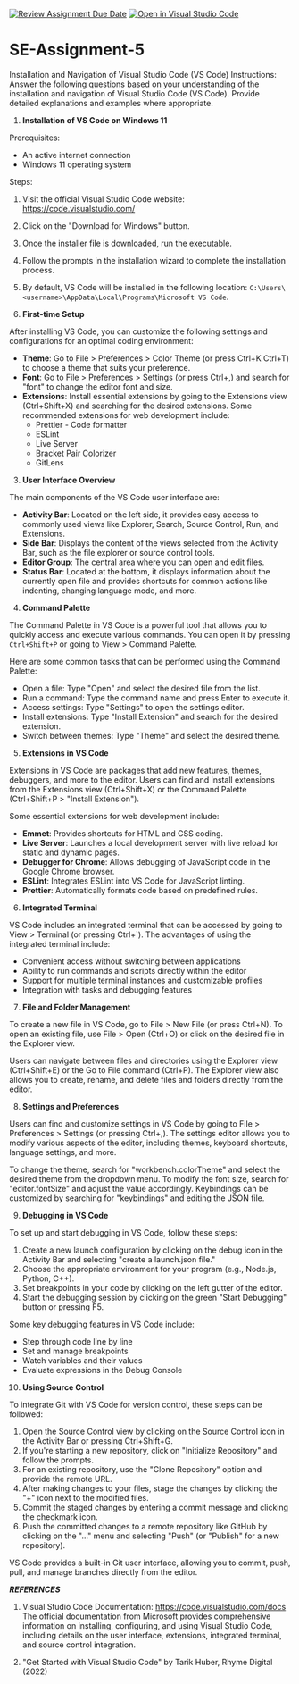 [![Review Assignment Due Date](https://classroom.github.com/assets/deadline-readme-button-22041afd0340ce965d47ae6ef1cefeee28c7c493a6346c4f15d667ab976d596c.svg)](https://classroom.github.com/a/XoLGRbHq)
[![Open in Visual Studio Code](https://classroom.github.com/assets/open-in-vscode-2e0aaae1b6195c2367325f4f02e2d04e9abb55f0b24a779b69b11b9e10269abc.svg)](https://classroom.github.com/online_ide?assignment_repo_id=15270377&assignment_repo_type=AssignmentRepo)
# SE-Assignment-5
Installation and Navigation of Visual Studio Code (VS Code)
 Instructions:
Answer the following questions based on your understanding of the installation and navigation of Visual Studio Code (VS Code). Provide detailed explanations and examples where appropriate.

 1. **Installation of VS Code on Windows 11**

Prerequisites:
- An active internet connection
- Windows 11 operating system

Steps:
1. Visit the official Visual Studio Code website: https://code.visualstudio.com/
2. Click on the "Download for Windows" button.
3. Once the installer file is downloaded, run the executable.
4. Follow the prompts in the installation wizard to complete the installation process.
5. By default, VS Code will be installed in the following location: `C:\Users\<username>\AppData\Local\Programs\Microsoft VS Code`.

2. **First-time Setup**

After installing VS Code, you can customize the following settings and configurations for an optimal coding environment:

- **Theme**: Go to File > Preferences > Color Theme (or press Ctrl+K Ctrl+T) to choose a theme that suits your preference.
- **Font**: Go to File > Preferences > Settings (or press Ctrl+,) and search for "font" to change the editor font and size.
- **Extensions**: Install essential extensions by going to the Extensions view (Ctrl+Shift+X) and searching for the desired extensions. Some recommended extensions for web development include:
  - Prettier - Code formatter
  - ESLint
  - Live Server
  - Bracket Pair Colorizer
  - GitLens

3. **User Interface Overview**

The main components of the VS Code user interface are:

- **Activity Bar**: Located on the left side, it provides easy access to commonly used views like Explorer, Search, Source Control, Run, and Extensions.
- **Side Bar**: Displays the content of the views selected from the Activity Bar, such as the file explorer or source control tools.
- **Editor Group**: The central area where you can open and edit files.
- **Status Bar**: Located at the bottom, it displays information about the currently open file and provides shortcuts for common actions like indenting, changing language mode, and more.

4. **Command Palette**

The Command Palette in VS Code is a powerful tool that allows you to quickly access and execute various commands. You can open it by pressing `Ctrl+Shift+P` or going to View > Command Palette.

Here are some common tasks that can be performed using the Command Palette:

- Open a file: Type "Open" and select the desired file from the list.
- Run a command: Type the command name and press Enter to execute it.
- Access settings: Type "Settings" to open the settings editor.
- Install extensions: Type "Install Extension" and search for the desired extension.
- Switch between themes: Type "Theme" and select the desired theme.

5. **Extensions in VS Code**

Extensions in VS Code are packages that add new features, themes, debuggers, and more to the editor. Users can find and install extensions from the Extensions view (Ctrl+Shift+X) or the Command Palette (Ctrl+Shift+P > "Install Extension").

Some essential extensions for web development include:

- **Emmet**: Provides shortcuts for HTML and CSS coding.
- **Live Server**: Launches a local development server with live reload for static and dynamic pages.
- **Debugger for Chrome**: Allows debugging of JavaScript code in the Google Chrome browser.
- **ESLint**: Integrates ESLint into VS Code for JavaScript linting.
- **Prettier**: Automatically formats code based on predefined rules.

6. **Integrated Terminal**

VS Code includes an integrated terminal that can be accessed by going to View > Terminal (or pressing Ctrl+`). The advantages of using the integrated terminal include:

- Convenient access without switching between applications
- Ability to run commands and scripts directly within the editor
- Support for multiple terminal instances and customizable profiles
- Integration with tasks and debugging features

7. **File and Folder Management**

To create a new file in VS Code, go to File > New File (or press Ctrl+N). To open an existing file, use File > Open (Ctrl+O) or click on the desired file in the Explorer view.

Users can navigate between files and directories using the Explorer view (Ctrl+Shift+E) or the Go to File command (Ctrl+P). The Explorer view also allows you to create, rename, and delete files and folders directly from the editor.

8. **Settings and Preferences**

Users can find and customize settings in VS Code by going to File > Preferences > Settings (or pressing Ctrl+,). The settings editor allows you to modify various aspects of the editor, including themes, keyboard shortcuts, language settings, and more.

To change the theme, search for "workbench.colorTheme" and select the desired theme from the dropdown menu. To modify the font size, search for "editor.fontSize" and adjust the value accordingly. Keybindings can be customized by searching for "keybindings" and editing the JSON file.

9. **Debugging in VS Code**

To set up and start debugging in VS Code, follow these steps:

1. Create a new launch configuration by clicking on the debug icon in the Activity Bar and selecting "create a launch.json file."
2. Choose the appropriate environment for your program (e.g., Node.js, Python, C++).
3. Set breakpoints in your code by clicking on the left gutter of the editor.
4. Start the debugging session by clicking on the green "Start Debugging" button or pressing F5.

Some key debugging features in VS Code include:

- Step through code line by line
- Set and manage breakpoints
- Watch variables and their values
- Evaluate expressions in the Debug Console

10. **Using Source Control**

To integrate Git with VS Code for version control, these steps can be followed:

1. Open the Source Control view by clicking on the Source Control icon in the Activity Bar or pressing Ctrl+Shift+G.
2. If you're starting a new repository, click on "Initialize Repository" and follow the prompts.
3. For an existing repository, use the "Clone Repository" option and provide the remote URL.
4. After making changes to your files, stage the changes by clicking the "+" icon next to the modified files.
5. Commit the staged changes by entering a commit message and clicking the checkmark icon.
6. Push the committed changes to a remote repository like GitHub by clicking on the "..." menu and selecting "Push" (or "Publish" for a new repository).

VS Code provides a built-in Git user interface, allowing you to commit, push, pull, and manage branches directly from the editor.


***REFERENCES*** 
1. Visual Studio Code Documentation: https://code.visualstudio.com/docs
   The official documentation from Microsoft provides comprehensive information on installing, configuring, and using Visual Studio Code, including details on the user interface, extensions, integrated terminal, and source control integration.

2. "Get Started with Visual Studio Code" by Tarik Huber, Rhyme Digital (2022)
   



